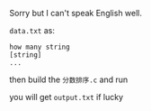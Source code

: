 Sorry but I can't speak English well.

`data.txt` as:
```
how many string
[string]
...
```

then build the `分数排序.c` and run

you will get `output.txt` if lucky
